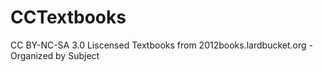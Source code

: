 # CCTextbooks
CC BY-NC-SA 3.0 Liscensed Textbooks from 2012books.lardbucket.org - Organized by Subject
